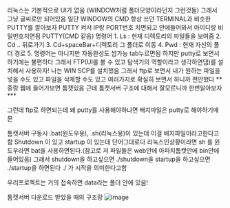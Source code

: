 리눅스는 기본적으로 UI가 없음 (WINDOW처럼 폴더모양이라던지 그런것들) 그래서 그냥 글씨로만 되어있음
일단 WINDOW의 CMD 항상 쓰던 TERMINAL과 비슷한 PUTTY를 깔아보자
PUTTY 켜서 IP랑 PORT번호 치면되고 안에들어와서 아이디랑 비밀번호치면됨
PUTTY(CMD 같음)
	명령어
		1. Ls : 현재 디렉토리의 파일들을 보여줌
		2. Cd .. 뒤로가기
		3. Cd+spaceBar+디렉토리 그 폴더로 이동
		4. Pwd : 현재 자신의 폴더 경로
		5. 명령어는 아니지만 자동완성도 쌉가능 tab누르면됨
하지만 putty로 보면서 하기에는 불편하다
그래서 FTP(UI를 볼 수 있고 탐색기의 역할이라고 생각하면댐)를 설치해서 사용하자!
나는 WIN SCP를 설치했음 그래서 ftp로 보면서 내가 원하는 파일을 넣을 수도 있고 파일을 삭제할 수도 있고
여러가지로 확실히 보면서 하니까 편안했다
** 중랑 웹에 들어가보면 톰캣있음 근데 톰캣서버 구조에 대해서 잘모르니까 한번알아보자***

그런데 ftp로 하면되는데 왜 putty를 사용해야하냐면
배치파일은 putty로 해야하기때문

톰캣서버 구동시 .bat(윈도우용), .sh(리눅스용)이 있는데 이걸 배치파일이라고한다고함
Shutdown 이 있고 startup 이 있는데 단어그대로다 리눅스인상황이라면 sh 를 윈도우라면 bat을 사용하면된다.(참고로 저 파일들은 web안에 아파치톰캣안에 bin안에 들어있음)
그래서 shutdown을 하고싶으면 ./shutdown을  startup을 하고싶으면 ./startup을 하면된다 
    ./ 가 시작을 의미한다고함

우리프로젝트는 거의 접속하면 data라는 폴더 안에 있음!

톰캣서버 다운로드 받았을 때의 구조랑 
![image](https://user-images.githubusercontent.com/79463595/157617407-d971459b-4827-4f33-987e-1ba34b6f139b.png)

